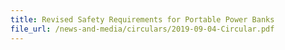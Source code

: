 ```yaml
---
title: Revised Safety Requirements for Portable Power Banks
file_url: /news-and-media/circulars/2019-09-04-Circular.pdf
---
```


